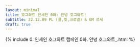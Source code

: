 ```yaml
---
layout: minimal
title: 호그와트 인세인 0화: 안녕 호그와트!
subtitle: 22.12.09 PL (콜,찢,크로넬) & GM 르세
draft: true
---
```


{% include 0. 인세인 호그와트 캠페인 0화. 안녕 호그와트_.html %}
